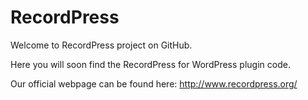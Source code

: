 # RecordPress
Welcome to RecordPress project on GitHub.

Here you will soon find the RecordPress for WordPress plugin code.

Our official webpage can be found here:
http://www.recordpress.org/
